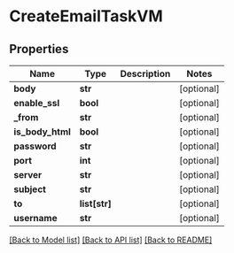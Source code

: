 # CreateEmailTaskVM


## Properties
Name | Type | Description | Notes
------------ | ------------- | ------------- | -------------
**body** | **str** |  | [optional] 
**enable_ssl** | **bool** |  | [optional] 
**_from** | **str** |  | [optional] 
**is_body_html** | **bool** |  | [optional] 
**password** | **str** |  | [optional] 
**port** | **int** |  | [optional] 
**server** | **str** |  | [optional] 
**subject** | **str** |  | [optional] 
**to** | **list[str]** |  | [optional] 
**username** | **str** |  | [optional] 

[[Back to Model list]](../README.md#documentation-for-models) [[Back to API list]](../README.md#documentation-for-api-endpoints) [[Back to README]](../README.md)


